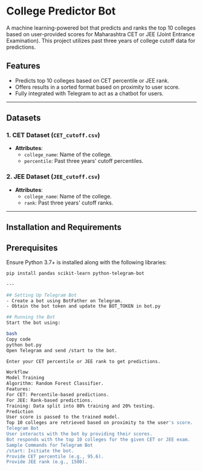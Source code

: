# College Predictor Bot

A machine learning-powered bot that predicts and ranks the top 10 colleges based on user-provided scores for Maharashtra CET or JEE (Joint Entrance Examination). This project utilizes past three years of college cutoff data for predictions.

## Features

- Predicts top 10 colleges based on CET percentile or JEE rank.
- Offers results in a sorted format based on proximity to user score.
- Fully integrated with Telegram to act as a chatbot for users.

---

## Datasets

### 1. CET Dataset (`CET_cutoff.csv`)
- **Attributes**:
  - `college_name`: Name of the college.
  - `percentile`: Past three years' cutoff percentiles.

### 2. JEE Dataset (`JEE_cutoff.csv`)
- **Attributes**:
  - `college_name`: Name of the college.
  - `rank`: Past three years' cutoff ranks.

---

## Installation and Requirements

## Prerequisites
Ensure Python 3.7+ is installed along with the following libraries:

```bash
pip install pandas scikit-learn python-telegram-bot

---

## Setting Up Telegram Bot
- Create a bot using BotFather on Telegram.
- Obtain the bot token and update the BOT_TOKEN in bot.py

## Running the Bot
Start the bot using:

bash
Copy code
python bot.py
Open Telegram and send /start to the bot.

Enter your CET percentile or JEE rank to get predictions.

Workflow
Model Training
Algorithm: Random Forest Classifier.
Features:
For CET: Percentile-based predictions.
For JEE: Rank-based predictions.
Training: Data split into 80% training and 20% testing.
Prediction
User score is passed to the trained model.
Top 10 colleges are retrieved based on proximity to the user's score.
Telegram Bot
User interacts with the bot by providing their scores.
Bot responds with the top 10 colleges for the given CET or JEE exam.
Sample Commands for Telegram Bot
/start: Initiate the bot.
Provide CET percentile (e.g., 95.6).
Provide JEE rank (e.g., 1500).
